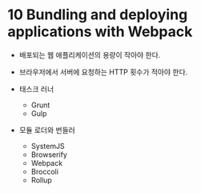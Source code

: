 # 10 Bundling and deploying applications with Webpack

- 배포되는 웹 애플리케이션의 용량이 작아야 한다.
- 브라우저에서 서버에 요청하는 HTTP 횟수가 적아야 한다.

- 태스크 러너
  - Grunt
  - Gulp
- 모듈 로더와 번들러
  - SystemJS
  - Browserify
  - Webpack
  - Broccoli
  - Rollup
